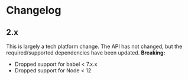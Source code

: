 # Changelog

## 2.x

This is largely a tech platform change. The API has not changed, but the required/supported dependencies have been updated.
**Breaking:**

- Dropped support for babel < 7.x.x
- Dropped support for Node < 12
